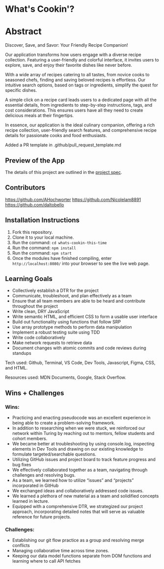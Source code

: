 # What's Cookin'?

# Abstract

Discover, Save, and Savor: Your Friendly Recipe Companion!

Our application transforms how users engage with a diverse recipe collection. Featuring a user-friendly and colorful interface, it invites users to explore, save, and enjoy their favorite dishes like never before.

With a wide array of recipes catering to all tastes, from novice cooks to seasoned chefs, finding and saving beloved recipes is effortless. Our intuitive search options, based on tags or ingredients, simplify the quest for specific dishes.

A simple click on a recipe card leads users to a dedicated page with all the essential details, from ingredients to step-by-step instructions, tags, and cost considerations. This ensures users have all they need to create delicious meals at their fingertips.

In essence, our application is the ideal culinary companion, offering a rich recipe collection, user-friendly search features, and comprehensive recipe details for passionate cooks and food enthusiasts.

Added a PR template in .github/pull_request_template.md

## Preview of the App

The details of this project are outlined in the <a href="https://frontend.turing.edu/projects/What%27sCookin-PartOne.html" target="\__blank">project spec</a>.

## Contributors

https://github.com/AHochworter
https://github.com/Nicolelam8891
https://github.com/daltobello

## Installation Instructions

1. Fork this repository.
2. Clone it to your local machine.
3. Run the command: `cd whats-cookin-this-time`
4. Run the command: `npm install`
5. Run the command: `npm start`
6. Once the modules have finished compiling, enter `http://localhost:8080/` into your browser to see the live web page.

## Learning Goals

- Collectively establish a DTR for the project
- Communicate, troubleshoot, and plan effectively as a team
- Ensure that all team members are able to be heard and contribute throughout the project
- Write clean, DRY JavaScript
- Write semantic HTML, and efficient CSS to form a usable user interface
- Build out functionality using functions that follow SRP
- Use array prototype methods to perform data manipulation
- Implement a robust testing suite using TDD
- Write code collaboratively
- Make network requests to retrieve data
- Document changes with atomic commits and code reviews during standups

Tech used: Github, Terminal, VS Code, Dev Tools, Javascript, Figma, CSS, and HTML.

Resources used: MDN Documents, Google, Stack Overflow.

## Wins + Challenges

### Wins:

- Practicing and enacting pseudocode was an excellent experience in being able to create a problem-solving framework.
- In addition to researching when we were stuck, we reinforced our network within Turing by reaching out to mentors, fellow students and cohort members.
- We became better at troubleshooting by using console.log, inspecting elements in Dev Tools and drawing on our existing knowledge to formulate targeted/searchable questions.
- Utilizing GitHub issues and project board to track feature progress and bug fixes
- We effectively collaborated together as a team, navigating through challenges and resolving bugs.
- As a team, we learned how to utilize “issues” and “projects” incorporated in GitHub
- We exchanged ideas and collaboratively addressed code issues.
- We learned a plethora of new material as a team and solidified concepts learned in lecture.
- Equipped with a comprehensive DTR, we strategized our project approach, incorporating detailed notes that will serve as valuable reference for future projects.

### Challenges:

- Establishing our git flow practice as a group and resolving merge conflicts
- Managing collaborative time across time zones.
- Keeping our data model functions separate from DOM functions and learning where to call API fetches
